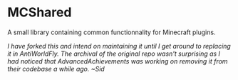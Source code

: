 # MCShared
A small library containing common functionnality for Minecraft plugins.

*I have forked this and intend on maintaining it until I get around to replacing it in AntiWorldFly. The archival of the original repo wasn't surprising as I had noticed that AdvancedAchievements was working on removing it from their codebase a while ago. ~Sid*
